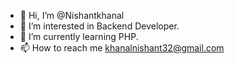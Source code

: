 - 👋 Hi, I’m @Nishantkhanal
- 👀 I’m interested in Backend Developer.
- 🌱 I’m currently learning PHP.
- 📫 How to reach me khanalnishant32@gmail.com

<!---
Nishantkhanal/Nishantkhanal is a ✨ special ✨ repository because its `README.md` (this file) appears on your GitHub profile.
You can click the Preview link to take a look at your changes.
--->
